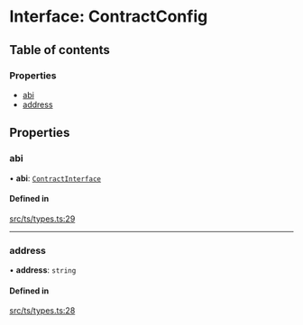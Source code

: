 # Interface: ContractConfig

## Table of contents

### Properties

- [abi](ContractConfig.md#abi)
- [address](ContractConfig.md#address)

## Properties

### abi

• **abi**: [`ContractInterface`](../API.md#contractinterface)

#### Defined in

[src/ts/types.ts:29](https://gitlab.com/i3-market/code/wp3/t3.2/conflict-resolution/non-repudiation-library/-/blob/bf09997/src/ts/types.ts#L29)

___

### address

• **address**: `string`

#### Defined in

[src/ts/types.ts:28](https://gitlab.com/i3-market/code/wp3/t3.2/conflict-resolution/non-repudiation-library/-/blob/bf09997/src/ts/types.ts#L28)
